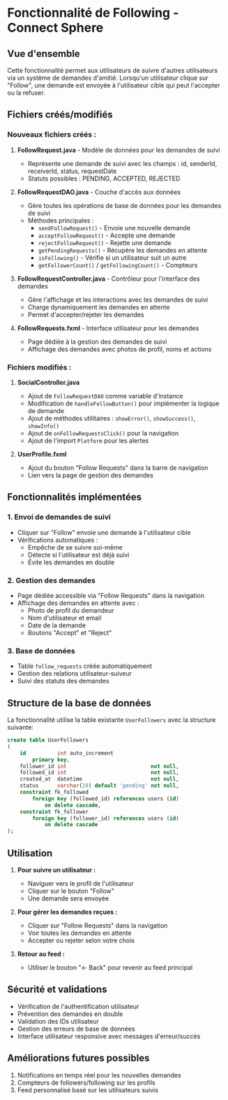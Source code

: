 # Fonctionnalité de Following - Connect Sphere

## Vue d'ensemble

Cette fonctionnalité permet aux utilisateurs de suivre d'autres utilisateurs via un système de demandes d'amitié. Lorsqu'un utilisateur clique sur "Follow", une demande est envoyée à l'utilisateur cible qui peut l'accepter ou la refuser.

## Fichiers créés/modifiés

### Nouveaux fichiers créés :

1. **FollowRequest.java** - Modèle de données pour les demandes de suivi
   - Représente une demande de suivi avec les champs : id, senderId, receiverId, status, requestDate
   - Statuts possibles : PENDING, ACCEPTED, REJECTED

2. **FollowRequestDAO.java** - Couche d'accès aux données
   - Gère toutes les opérations de base de données pour les demandes de suivi
   - Méthodes principales :
     - `sendFollowRequest()` - Envoie une nouvelle demande
     - `acceptFollowRequest()` - Accepte une demande
     - `rejectFollowRequest()` - Rejette une demande
     - `getPendingRequests()` - Récupère les demandes en attente
     - `isFollowing()` - Vérifie si un utilisateur suit un autre
     - `getFollowerCount()` / `getFollowingCount()` - Compteurs

3. **FollowRequestController.java** - Contrôleur pour l'interface des demandes
   - Gère l'affichage et les interactions avec les demandes de suivi
   - Charge dynamiquement les demandes en attente
   - Permet d'accepter/rejeter les demandes

4. **FollowRequests.fxml** - Interface utilisateur pour les demandes
   - Page dédiée à la gestion des demandes de suivi
   - Affichage des demandes avec photos de profil, noms et actions

### Fichiers modifiés :

1. **SocialController.java**
   - Ajout de `FollowRequestDAO` comme variable d'instance
   - Modification de `handleFollowButton()` pour implémenter la logique de demande
   - Ajout de méthodes utilitaires : `showError()`, `showSuccess()`, `showInfo()`
   - Ajout de `onFollowRequestsClick()` pour la navigation
   - Ajout de l'import `Platform` pour les alertes

2. **UserProfile.fxml**
   - Ajout du bouton "Follow Requests" dans la barre de navigation
   - Lien vers la page de gestion des demandes

## Fonctionnalités implémentées

### 1. Envoi de demandes de suivi
- Cliquer sur "Follow" envoie une demande à l'utilisateur cible
- Vérifications automatiques :
  - Empêche de se suivre soi-même
  - Détecte si l'utilisateur est déjà suivi
  - Évite les demandes en double

### 2. Gestion des demandes
- Page dédiée accessible via "Follow Requests" dans la navigation
- Affichage des demandes en attente avec :
  - Photo de profil du demandeur
  - Nom d'utilisateur et email
  - Date de la demande
  - Boutons "Accept" et "Reject"

### 3. Base de données
- Table `follow_requests` créée automatiquement
- Gestion des relations utilisateur-suiveur
- Suivi des statuts des demandes

## Structure de la base de données

La fonctionnalité utilise la table existante `UserFollowers` avec la structure suivante:

```sql
create table UserFollowers 
( 
    id          int auto_increment 
        primary key, 
    follower_id int                           not null, 
    followed_id int                           not null, 
    created_at  datetime                      not null, 
    status      varchar(20) default 'pending' not null, 
    constraint fk_followed 
        foreign key (followed_id) references users (id) 
            on delete cascade, 
    constraint fk_follower 
        foreign key (follower_id) references users (id) 
            on delete cascade 
);
```

## Utilisation

1. **Pour suivre un utilisateur :**
   - Naviguer vers le profil de l'utilisateur
   - Cliquer sur le bouton "Follow"
   - Une demande sera envoyée

2. **Pour gérer les demandes reçues :**
   - Cliquer sur "Follow Requests" dans la navigation
   - Voir toutes les demandes en attente
   - Accepter ou rejeter selon votre choix

3. **Retour au feed :**
   - Utiliser le bouton "← Back" pour revenir au feed principal

## Sécurité et validations

- Vérification de l'authentification utilisateur
- Prévention des demandes en double
- Validation des IDs utilisateur
- Gestion des erreurs de base de données
- Interface utilisateur responsive avec messages d'erreur/succès

## Améliorations futures possibles

1. Notifications en temps réel pour les nouvelles demandes
2. Compteurs de followers/following sur les profils
3. Feed personnalisé basé sur les utilisateurs suivis